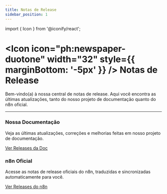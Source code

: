 ```yaml
---
title: Notas de Release
sidebar_position: 1
---
```


import { Icon } from '@iconify/react';

# <Icon icon="ph:newspaper-duotone" width="32" style={{ marginBottom: '-5px' }} /> Notas de Release

Bem-vindo(a) à nossa central de notas de release. Aqui você encontra as últimas atualizações, tanto do nosso projeto de documentação quanto do n8n oficial.

---

<div className="card-container">
  <div className="card">
    <div className="card__header">
      <h3><Icon icon="ph:book-open-duotone" /> Nossa Documentação</h3>
    </div>
    <div className="card__body">
      <p>Veja as últimas atualizações, correções e melhorias feitas em nosso projeto de documentação.</p>
    </div>
    <div className="card__footer">
      <a href="./nossa-doc/v1.0.0/overview" className="button button--primary button--block">
        Ver Releases da Doc
      </a>
    </div>
  </div>
  <div className="card">
    <div className="card__header">
      <h3><Icon icon="ph:rocket-duotone" /> n8n Oficial</h3>
    </div>
    <div className="card__body">
      <p>Acesse as notas de release oficiais do n8n, traduzidas e sincronizadas automaticamente para você.</p>
    </div>
    <div className="card__footer">
       <a href="./n8n-oficial/n8n/1.100.1" className="button button--secondary button--block">
        Ver Releases do n8n
      </a>
    </div>
  </div>
</div> 
